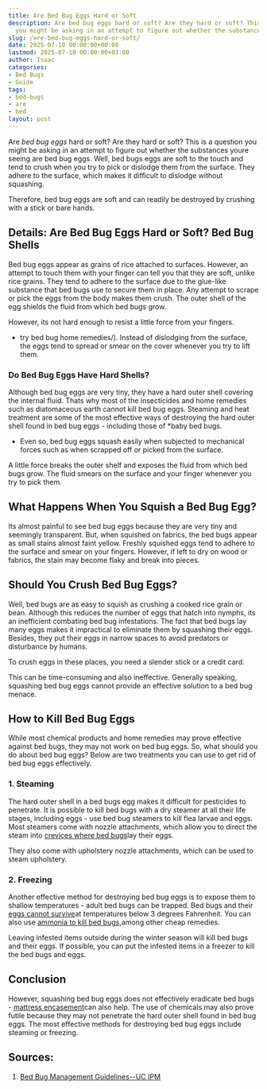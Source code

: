 ```yaml
---
title: Are Bed Bug Eggs Hard or Soft
description: Are bed bug eggs hard or soft? Are they hard or soft? This is a question
  you might be asking in an attempt to figure out whether the substances youre seeing...
slug: /are-bed-bug-eggs-hard-or-soft/
date: 2025-07-10 00:00:00+00:00
lastmod: 2025-07-10 00:00:00+03:00
author: Isaac
categories:
- Bed Bugs
- Guide
tags:
- bed-bugs
- are
- bed
layout: post
---
```

Are *bed bug eggs* hard or soft? Are they hard or soft? This is a question you might be asking in an attempt to figure out whether the substances youre seeing are bed bug eggs. Well, bed bugs eggs are soft to the touch and tend to crush when you try to pick or dislodge them from the surface. They adhere to the surface, which makes it difficult to dislodge without squashing.

Therefore, bed bug eggs are soft and can readily be destroyed by crushing with a stick or bare hands.

##  **Details: Are Bed Bug Eggs Hard or Soft? Bed Bug Shells**

Bed bug eggs appear as grains of rice attached to surfaces. However, an attempt to touch them with your finger can tell you that they are soft, unlike rice grains. They tend to adhere to the surface due to the glue-like substance that bed bugs use to secure them in place. Any attempt to scrape or pick the eggs from the body makes them crush. The outer shell of the egg shields the fluid from which bed bugs grow.

However, its not hard enough to resist a little force from your fingers.

- try bed bug home remedies/). Instead of dislodging from the surface, the eggs tend to spread or smear on the cover whenever you try to lift them.

###  **Do Bed Bug Eggs Have Hard Shells?**

Although bed bug eggs are very tiny, they have a hard outer shell covering the internal fluid. Thats why most of the insecticides and home remedies such as diatomaceous earth cannot kill bed bug eggs. Steaming and heat treatment are some of the most effective ways of destroying the hard outer shell found in bed bug eggs - including those of *baby bed bugs.

* Even so, bed bug eggs squash easily when subjected to mechanical forces such as when scrapped off or picked from the surface.

A little force breaks the outer shelf and exposes the fluid from which bed bugs grow. The fluid smears on the surface and your finger whenever you try to pick them.

##  **What Happens When You Squish a Bed Bug Egg?**

Its almost painful to see bed bug eggs because they are very tiny and seemingly transparent. But, when squished on fabrics, the bed bugs appear as small stains almost faint yellow. Freshly squished eggs tend to adhere to the surface and smear on your fingers. However, if left to dry on wood or fabrics, the stain may become flaky and break into pieces.

##  **Should You Crush Bed Bug Eggs?**

Well, bed bugs are as easy to squish as crushing a cooked rice grain or bean. Although this reduces the number of eggs that hatch into nymphs, its an inefficient combating bed bug infestations. The fact that bed bugs lay many eggs makes it impractical to eliminate them by squashing their eggs. Besides, they put their eggs in narrow spaces to avoid predators or disturbance by humans.

To crush eggs in these places, you need a slender stick or a credit card.

This can be time-consuming and also ineffective. Generally speaking, squashing bed bug eggs cannot provide an effective solution to a bed bug menace.

##  **How to Kill Bed Bug Eggs**

While most chemical products and home remedies may prove effective against bed bugs, they may not work on bed bug eggs. So, what should you do about bed bug eggs? Below are two treatments you can use to get rid of bed bug eggs effectively.

###  **1. Steaming**

The hard outer shell in a bed bugs egg makes it difficult for pesticides to penetrate. It is possible to kill bed bugs with a dry steamer at all their life stages, including eggs - use bed bug steamers to kill flea larvae and eggs. Most steamers come with nozzle attachments, which allow you to direct the steam into [crevices where bed bugs](https://pestpolicy.com/bed-bug-bites-vs-mosquito-bites/)lay their eggs.

They also come with upholstery nozzle attachments, which can be used to steam upholstery.

###  **2. Freezing**

Another effective method for destroying bed bug eggs is to expose them to shallow temperatures - adult bed bugs can be trapped. Bed bugs and their [eggs cannot survive](https://pestpolicy.com/can-bed-bugs-survive-in-water/)at temperatures below 3 degrees Fahrenheit. You can also use [ammonia to kill bed bugs](https://www.bedbugsinsider.com/can-you-kill-bed-bugs-with-ammonia/),among other cheap remedies.

Leaving infested items outside during the winter season will kill bed bugs and their eggs. If possible, you can put the infested items in a freezer to kill the bed bugs and eggs.

##  **Conclusion**

However, squashing bed bug eggs does not effectively eradicate bed bugs - [mattress encasement](https://pestpolicy.com/best-bed-bug-mattress-encasements/)can also help. The use of chemicals may also prove futile because they may not penetrate the hard outer shell found in bed bug eggs. The most effective methods for destroying bed bug eggs include steaming or freezing.

##  Sources:

1. [Bed Bug Management Guidelines--UC IPM](http://ipm.ucanr.edu/PMG/PESTNOTES/pn7454.html)